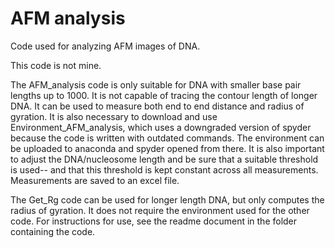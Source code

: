 # AFM analysis
Code used for analyzing AFM images of DNA. 

This code is not mine.


The AFM_analysis code is only suitable for DNA with smaller base pair lengths up to 1000. It is not capable of tracing the contour length of longer DNA. It can be used to measure both end to end distance and radius of gyration. It is also necessary to download and use Environment_AFM_analysis, which uses a downgraded version of spyder because the code is written with outdated commands. The environment can be uploaded to anaconda and spyder opened from there. It is also important to adjust the DNA/nucleosome length and be sure that a suitable threshold is used-- and that this threshold is kept constant across all measurements. Measurements are saved to an excel file. 

The Get_Rg code can be used for longer length DNA, but only computes the radius of gyration. It does not require the environment used for the other code. For instructions for use, see the readme document in the folder containing the code.
